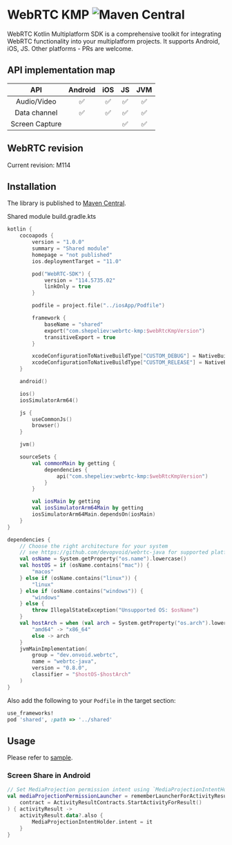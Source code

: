 # WebRTC KMP ![Maven Central](https://img.shields.io/maven-central/v/com.shepeliev/webrtc-kmp?style=flat-square)

WebRTC Kotlin Multiplatform SDK is a comprehensive toolkit for integrating WebRTC functionality into your multiplatform projects. 
It supports Android, iOS, JS. Other platforms - PRs are welcome.


## API implementation map
|      API       |      Android       |        iOS         |         JS         |        JVM         |
|:--------------:|:------------------:|:------------------:|:------------------:|:------------------:|
|  Audio/Video   | :white_check_mark: | :white_check_mark: | :white_check_mark: | :white_check_mark: |
|  Data channel  | :white_check_mark: | :white_check_mark: | :white_check_mark: | :white_check_mark: |
| Screen Capture |                    |                    | :white_check_mark: | :white_check_mark: |

## WebRTC revision
Current revision: M114

## Installation
The library is published to [Maven Central](https://search.maven.org/artifact/com.shepeliev/webrtc-kmp).

Shared module build.gradle.kts
```Kotlin
kotlin {
    cocoapods {
        version = "1.0.0"
        summary = "Shared module"
        homepage = "not published"
        ios.deploymentTarget = "11.0"

        pod("WebRTC-SDK") {
            version = "114.5735.02"
            linkOnly = true
        }

        podfile = project.file("../iosApp/Podfile")

        framework {
            baseName = "shared"
            export("com.shepeliev:webrtc-kmp:$webRtcKmpVersion")
            transitiveExport = true
        }

        xcodeConfigurationToNativeBuildType["CUSTOM_DEBUG"] = NativeBuildType.DEBUG
        xcodeConfigurationToNativeBuildType["CUSTOM_RELEASE"] = NativeBuildType.RELEASE
    }

    android()

    ios()
    iosSimulatorArm64()

    js {
        useCommonJs()
        browser()
    }

    jvm()

    sourceSets {
        val commonMain by getting {
            dependencies {
                api("com.shepeliev:webrtc-kmp:$webRtcKmpVersion")
            }
        }

        val iosMain by getting
        val iosSimulatorArm64Main by getting
        iosSimulatorArm64Main.dependsOn(iosMain)
    }
}

dependencies {
    // Choose the right architecture for your system
    // see https://github.com/devopvoid/webrtc-java for supported platforms
    val osName = System.getProperty("os.name").lowercase()
    val hostOS = if (osName.contains("mac")) {
        "macos"
    } else if (osName.contains("linux")) {
        "linux"
    } else if (osName.contains("windows")) {
        "windows"
    } else {
        throw IllegalStateException("Unsupported OS: $osName")
    }
    val hostArch = when (val arch = System.getProperty("os.arch").lowercase()) {
        "amd64" -> "x86_64"
        else -> arch
    }
    jvmMainImplementation(
        group = "dev.onvoid.webrtc",
        name = "webrtc-java",
        version = "0.8.0",
        classifier = "$hostOS-$hostArch"
    )
}
```

Also add the following to your `Podfile` in the target section:
```Ruby
use_frameworks!
pod 'shared', :path => '../shared'
```

## Usage

Please refer to [sample](sample/README.md).

### Screen Share in Android
```kotlin
// Set MediaProjection permission intent using `MediaProjectionIntentHolder`
val mediaProjectionPermissionLauncher = rememberLauncherForActivityResult(
    contract = ActivityResultContracts.StartActivityForResult()
) { activityResult ->
    activityResult.data?.also {
        MediaProjectionIntentHolder.intent = it
    }
}
```
